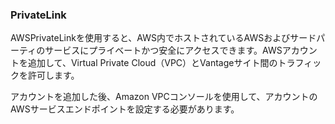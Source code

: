 ### PrivateLink

AWSPrivateLinkを使用すると、AWS内でホストされているAWSおよびサードパーティのサービスにプライベートかつ安全にアクセスできます。AWSアカウントを追加して、Virtual
Private Cloud（VPC）とVantageサイト間のトラフィックを許可します。

アカウントを追加した後、Amazon
VPCコンソールを使用して、アカウントのAWSサービスエンドポイントを設定する必要があります。
